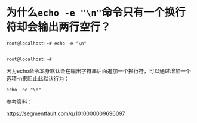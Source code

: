 # 为什么`echo -e "\n"`命令只有一个换行符却会输出两行空行？

```
root@localhost:~# echo -e "\n"


root@localhost:~# 

```

因为echo命令本身默认会在输出字符串后面追加一个换行符，可以通过增加一个选项-n来阻止此默认行为：
```
echo -ne "\n"
```

参考资料：


https://segmentfault.com/q/1010000009696097
